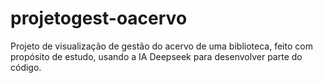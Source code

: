 # projetogest-oacervo
Projeto de visualização de gestão do acervo de uma biblioteca, feito com propósito de estudo, usando a IA Deepseek para desenvolver parte do código.
